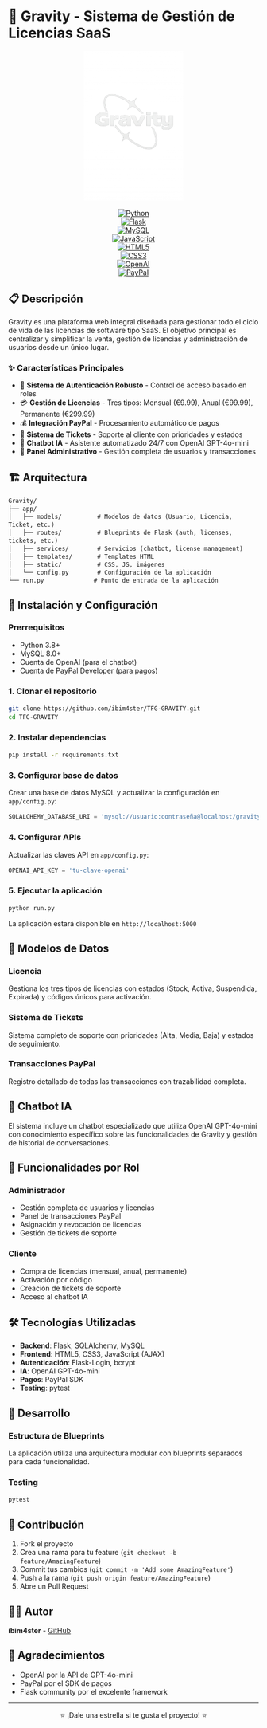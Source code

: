 # 🌌 Gravity - Sistema de Gestión de Licencias SaaS

<div align="center">
  <img src="app/static/logo.png" alt="Gravity Logo" width="200"/>
  
  [![Python](https://img.shields.io/badge/Python-3.8+-blue.svg)](https://python.org)  
  [![Flask](https://img.shields.io/badge/Flask-2.0+-green.svg)](https://flask.palletsprojects.com/)  
  [![MySQL](https://img.shields.io/badge/MySQL-8.0+-orange.svg)](https://mysql.com)  
  [![JavaScript](https://img.shields.io/badge/JavaScript-ES6+-yellow.svg)](https://developer.mozilla.org/en-US/docs/Web/JavaScript)  
  [![HTML5](https://img.shields.io/badge/HTML5-E34F26.svg)](https://developer.mozilla.org/en-US/docs/Web/HTML)  
  [![CSS3](https://img.shields.io/badge/CSS3-1572B6.svg)](https://developer.mozilla.org/en-US/docs/Web/CSS)  
  [![OpenAI](https://img.shields.io/badge/OpenAI-GPT--4o--mini-purple.svg)](https://openai.com)  
  [![PayPal](https://img.shields.io/badge/PayPal-SDK-blue.svg)](https://developer.paypal.com)  
</div>

## 📋 Descripción

Gravity es una plataforma web integral diseñada para gestionar todo el ciclo de vida de las licencias de software tipo SaaS. El objetivo principal es centralizar y simplificar la venta, gestión de licencias y administración de usuarios desde un único lugar.

### ✨ Características Principales

- 🔐 **Sistema de Autenticación Robusto** - Control de acceso basado en roles
- 💳 **Gestión de Licencias** - Tres tipos: Mensual (€9.99), Anual (€99.99), Permanente (€299.99)
- 💰 **Integración PayPal** - Procesamiento automático de pagos
- 🎫 **Sistema de Tickets** - Soporte al cliente con prioridades y estados
- 🤖 **Chatbot IA** - Asistente automatizado 24/7 con OpenAI GPT-4o-mini
- 👥 **Panel Administrativo** - Gestión completa de usuarios y transacciones

## 🏗️ Arquitectura

```
Gravity/
├── app/
│   ├── models/          # Modelos de datos (Usuario, Licencia, Ticket, etc.)
│   ├── routes/          # Blueprints de Flask (auth, licenses, tickets, etc.)
│   ├── services/        # Servicios (chatbot, license management)
│   ├── templates/       # Templates HTML
│   ├── static/          # CSS, JS, imágenes
│   └── config.py        # Configuración de la aplicación
└── run.py              # Punto de entrada de la aplicación
```

## 🚀 Instalación y Configuración

### Prerrequisitos

- Python 3.8+
- MySQL 8.0+
- Cuenta de OpenAI (para el chatbot)
- Cuenta de PayPal Developer (para pagos)

### 1. Clonar el repositorio

```bash
git clone https://github.com/ibim4ster/TFG-GRAVITY.git
cd TFG-GRAVITY
```

### 2. Instalar dependencias

```bash
pip install -r requirements.txt
```

### 3. Configurar base de datos

Crear una base de datos MySQL y actualizar la configuración en `app/config.py`:

```python
SQLALCHEMY_DATABASE_URI = 'mysql://usuario:contraseña@localhost/gravity'
```

### 4. Configurar APIs

Actualizar las claves API en `app/config.py`:

```python
OPENAI_API_KEY = 'tu-clave-openai'
```

### 5. Ejecutar la aplicación

```bash
python run.py
```

La aplicación estará disponible en `http://localhost:5000`

## 💾 Modelos de Datos

### Licencia
Gestiona los tres tipos de licencias con estados (Stock, Activa, Suspendida, Expirada) y códigos únicos para activación.

### Sistema de Tickets
Sistema completo de soporte con prioridades (Alta, Media, Baja) y estados de seguimiento.

### Transacciones PayPal
Registro detallado de todas las transacciones con trazabilidad completa.

## 🤖 Chatbot IA

El sistema incluye un chatbot especializado que utiliza OpenAI GPT-4o-mini con conocimiento específico sobre las funcionalidades de Gravity y gestión de historial de conversaciones.

## 🎯 Funcionalidades por Rol

### Administrador
- Gestión completa de usuarios y licencias
- Panel de transacciones PayPal
- Asignación y revocación de licencias
- Gestión de tickets de soporte

### Cliente
- Compra de licencias (mensual, anual, permanente)
- Activación por código
- Creación de tickets de soporte
- Acceso al chatbot IA

## 🛠️ Tecnologías Utilizadas

- **Backend**: Flask, SQLAlchemy, MySQL
- **Frontend**: HTML5, CSS3, JavaScript (AJAX)
- **Autenticación**: Flask-Login, bcrypt
- **IA**: OpenAI GPT-4o-mini
- **Pagos**: PayPal SDK
- **Testing**: pytest
  
## 🔧 Desarrollo

### Estructura de Blueprints
La aplicación utiliza una arquitectura modular con blueprints separados para cada funcionalidad.

### Testing

```bash
pytest
```

## 🤝 Contribución

1. Fork el proyecto
2. Crea una rama para tu feature (`git checkout -b feature/AmazingFeature`)
3. Commit tus cambios (`git commit -m 'Add some AmazingFeature'`)
4. Push a la rama (`git push origin feature/AmazingFeature`)
5. Abre un Pull Request


## 👨‍💻 Autor

**ibim4ster** - [GitHub](https://github.com/ibim4ster)

## 🙏 Agradecimientos

- OpenAI por la API de GPT-4o-mini
- PayPal por el SDK de pagos
- Flask community por el excelente framework

---

<div align="center">
  <p>⭐ ¡Dale una estrella si te gusta el proyecto! ⭐</p>
</div>
